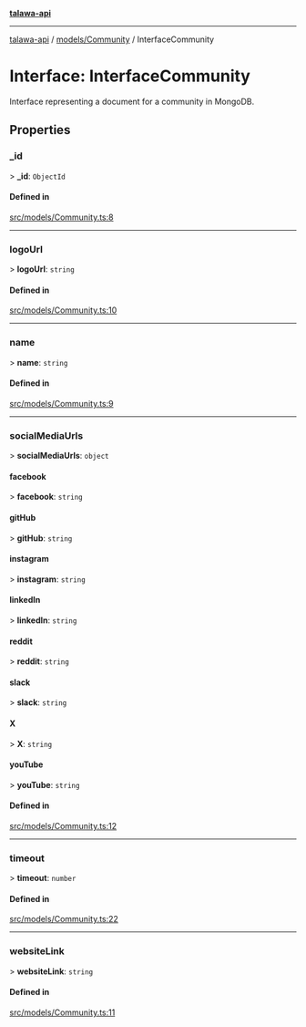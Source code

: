 [**talawa-api**](../../../README.md)

***

[talawa-api](../../../modules.md) / [models/Community](../README.md) / InterfaceCommunity

# Interface: InterfaceCommunity

Interface representing a document for a community in MongoDB.

## Properties

### \_id

\> **\_id**: `ObjectId`

#### Defined in

[src/models/Community.ts:8](https://github.com/PalisadoesFoundation/talawa-api/blob/832d310bae30bd8cb45fb1b44f62dd776dccc52f/src/models/Community.ts#L8)

***

### logoUrl

\> **logoUrl**: `string`

#### Defined in

[src/models/Community.ts:10](https://github.com/PalisadoesFoundation/talawa-api/blob/832d310bae30bd8cb45fb1b44f62dd776dccc52f/src/models/Community.ts#L10)

***

### name

\> **name**: `string`

#### Defined in

[src/models/Community.ts:9](https://github.com/PalisadoesFoundation/talawa-api/blob/832d310bae30bd8cb45fb1b44f62dd776dccc52f/src/models/Community.ts#L9)

***

### socialMediaUrls

\> **socialMediaUrls**: `object`

#### facebook

\> **facebook**: `string`

#### gitHub

\> **gitHub**: `string`

#### instagram

\> **instagram**: `string`

#### linkedIn

\> **linkedIn**: `string`

#### reddit

\> **reddit**: `string`

#### slack

\> **slack**: `string`

#### X

\> **X**: `string`

#### youTube

\> **youTube**: `string`

#### Defined in

[src/models/Community.ts:12](https://github.com/PalisadoesFoundation/talawa-api/blob/832d310bae30bd8cb45fb1b44f62dd776dccc52f/src/models/Community.ts#L12)

***

### timeout

\> **timeout**: `number`

#### Defined in

[src/models/Community.ts:22](https://github.com/PalisadoesFoundation/talawa-api/blob/832d310bae30bd8cb45fb1b44f62dd776dccc52f/src/models/Community.ts#L22)

***

### websiteLink

\> **websiteLink**: `string`

#### Defined in

[src/models/Community.ts:11](https://github.com/PalisadoesFoundation/talawa-api/blob/832d310bae30bd8cb45fb1b44f62dd776dccc52f/src/models/Community.ts#L11)
